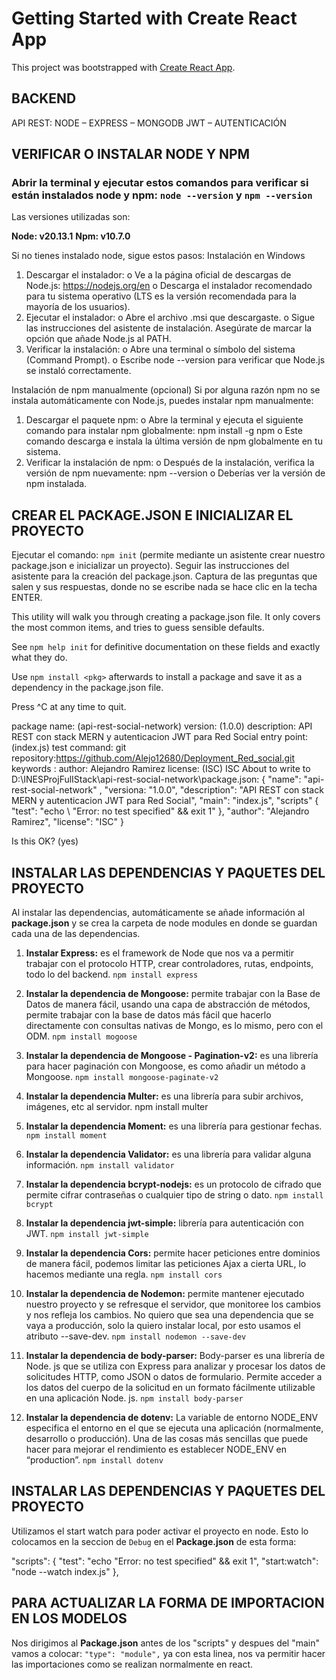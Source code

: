 # Getting Started with Create React App

This project was bootstrapped with [Create React App](https://github.com/facebook/create-react-app).

## BACKEND

API REST: NODE – EXPRESS – MONGODB
JWT – AUTENTICACIÓN

## VERIFICAR O INSTALAR NODE Y NPM

### Abrir la terminal y ejecutar estos comandos para verificar si están instalados node y npm: `node --version` y `npm --version`

Las versiones utilizadas son:

**Node: v20.13.1**
**Npm: v10.7.0**

Si no tienes instalado node, sigue estos pasos:
Instalación en Windows
1. Descargar el instalador:
o Ve a la página oficial de descargas de Node.js: https://nodejs.org/en
o Descarga el instalador recomendado para tu sistema operativo (LTS es la versión recomendada para la mayoría de los usuarios).
2. Ejecutar el instalador:
o Abre el archivo .msi que descargaste.
o Sigue las instrucciones del asistente de instalación. Asegúrate de marcar la opción que añade Node.js al PATH.
3. Verificar la instalación:
o Abre una terminal o símbolo del sistema (Command Prompt).
o Escribe node --version para verificar que Node.js se instaló correctamente.


Instalación de npm manualmente (opcional)
Si por alguna razón npm no se instala automáticamente con Node.js, puedes instalar npm manualmente:
1. Descargar el paquete npm:
o Abre la terminal y ejecuta el siguiente comando para instalar npm globalmente: npm install -g npm
o Este comando descarga e instala la última versión de npm globalmente en tu sistema.
2. Verificar la instalación de npm:
o Después de la instalación, verifica la versión de npm nuevamente: npm --version
o Deberías ver la versión de npm instalada.


## CREAR EL PACKAGE.JSON E INICIALIZAR EL PROYECTO

Ejecutar el comando: `npm init` (permite mediante un asistente crear nuestro package.json e inicializar un proyecto). Seguir las instrucciones del asistente para la creación del package.json.
Captura de las preguntas que salen y sus respuestas, donde no se escribe nada se hace clic en la techa ENTER.

This utility will walk you through creating a package.json file.
It only covers the most common items, and tries to guess sensible defaults.

See `npm help init` for definitive documentation on these fields and exactly what they do.

Use `npm install <pkg>` afterwards to install a package and save it as a dependency in the package.json file.

Press ^C at any time to quit.

package name: (api-rest-social-network)
version: (1.0.0)
description: API REST con stack MERN y autenticacion JWT para Red Social
entry point: (index.js)
test command:
git repository:https://github.com/Alejo12680/Deployment_Red_social.git
keywords :
author: Alejandro Ramirez
license: (ISC) ISC
About to write to D:\INESProjFulIStack\api-rest-sociaI-network\package.json:
{
	"name": "api-rest-social-network" ,
	"versiona: "1.0.0",
	"description": "API REST con stack MERN y autenticacion JWT para Red Social",
	"main": "index.js",
	"scripts" {
		"test": "echo \ "Error: no test specified\" && exit 1"
	},
	"author": "Alejandro Ramirez",
	"license": "ISC"
}

Is this OK? (yes)


## INSTALAR LAS DEPENDENCIAS Y PAQUETES DEL PROYECTO

Al instalar las dependencias, automáticamente se añade información al **package.json** y se crea la carpeta de node modules en donde se guardan cada una de las dependencias.

1. **Instalar Express:** es el framework de Node que nos va a permitir trabajar con el protocolo HTTP, crear controladores, rutas, endpoints, todo lo del backend. `npm install express`

2. **Instalar la dependencia de Mongoose:** permite trabajar con la Base de Datos de manera fácil, usando una capa de abstracción de métodos, permite trabajar con la base de datos más fácil que hacerlo directamente con consultas nativas de Mongo, es lo mismo, pero con el ODM. `npm install mogoose`

3. **Instalar la dependencia de Mongoose - Pagination-v2:** es una librería para hacer paginación con Mongoose, es como añadir un método a Mongoose. `npm install mongoose-paginate-v2`

4. **Instalar la dependencia Multer:** es una librería para subir archivos, imágenes, etc al servidor. npm install multer

5. **Instalar la dependencia Moment:** es una librería para gestionar fechas. `npm install moment`

6. **Instalar la dependencia Validator:** es una librería para validar alguna información. `npm install validator`

7. **Instalar la dependencia bcrypt-nodejs:** es un protocolo de cifrado que permite cifrar contraseñas o cualquier tipo de string o dato. `npm install bcrypt`

8. **Instalar la dependencia jwt-simple:** librería para autenticación con JWT. `npm install jwt-simple`

9. **Instalar la dependencia Cors:** permite hacer peticiones entre dominios de manera fácil, podemos limitar las peticiones Ajax a cierta URL, lo hacemos mediante una regla. `npm install cors`

10. **Instalar la dependencia de Nodemon:** permite mantener ejecutado nuestro proyecto y se refresque el servidor, que monitoree los cambios y nos refleja los cambios. No quiero que sea una dependencia que se vaya a producción, solo la quiero instalar local, por esto usamos el atributo --save-dev.
`npm install nodemon --save-dev`

11. **Instalar la dependencia de body-parser:** Body-parser es una librería de Node. js que se utiliza con Express para analizar y procesar los datos de solicitudes HTTP, como JSON o datos de formulario. Permite acceder a los datos del cuerpo de la solicitud en un formato fácilmente utilizable en una aplicación Node. js.
`npm install body-parser`

12. **Instalar la dependencia de dotenv:** La variable de entorno NODE_ENV especifica el entorno en el que se ejecuta una aplicación (normalmente, desarrollo o producción). Una de las cosas más sencillas que puede hacer para mejorar el rendimiento es establecer NODE_ENV en “production”.
`npm install dotenv`

## INSTALAR LAS DEPENDENCIAS Y PAQUETES DEL PROYECTO

Utilizamos el start watch para poder activar el proyecto en node. Esto lo colocamos en la seccion de `Debug` en el **Package.json** de esta forma:

  "scripts": {
    "test": "echo \"Error: no test specified\" && exit 1",
    "start:watch": "node --watch index.js"
  },

## PARA ACTUALIZAR LA FORMA DE IMPORTACION EN LOS MODELOS

Nos dirigimos al **Package.json** antes de los "scripts" y despues del "main" vamos a colocar:
`"type": "module",`
ya con esta linea, nos va permitir hacer las importaciones como se realizan normalmente en react.




